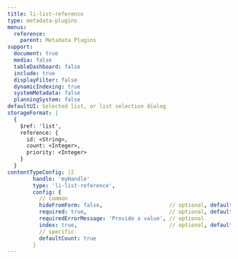 ```yaml
---
title: li-list-reference
type: metadata-plugins
menus:
  reference:
    parent: Metadata Plugins
support:
  document: true
  media: false
  tableDashboard: false
  include: true
  displayFilter: false
  dynamicIndexing: true
  systemMetadata: false
  planningSystem: false
defaultUI: Selected list, or list selection dialog
storageFormat: |
  {
    $ref: 'list',
    reference: {
      id: <String>,
      count: <Integer>,
      priority: <Integer>
    }
  }
contentTypeConfig: |2
        handle: 'myHandle'
        type: 'li-list-reference',
        config: {
          // common
          hideFromForm: false,                     // optional, default: false
          required: true,                          // optional, default: false
          requiredErrorMessage: 'Provide a value', // optional
          index: true,                             // optional, default: false. {{< added-in "release-2023-07" >}}
          // specific
          defaultCount: true
        }
---
```

